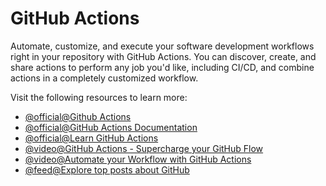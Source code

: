 # GitHub Actions

Automate, customize, and execute your software development workflows right in your repository with GitHub Actions. You can discover, create, and share actions to perform any job you'd like, including CI/CD, and combine actions in a completely customized workflow.

Visit the following resources to learn more:

- [@official@Github Actions](https://github.com/features/actions)
- [@official@GitHub Actions Documentation](https://docs.github.com/en/actions)
- [@official@Learn GitHub Actions](https://docs.github.com/en/actions/learn-github-actions)
- [@video@GitHub Actions - Supercharge your GitHub Flow](https://youtu.be/cP0I9w2coGU)
- [@video@Automate your Workflow with GitHub Actions](https://www.youtube.com/watch?v=nyKZTKQS_EQ)
- [@feed@Explore top posts about GitHub](https://app.daily.dev/tags/github?ref=roadmapsh)
